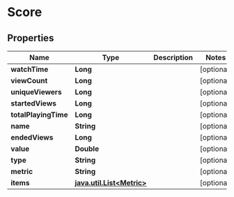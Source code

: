 

# Score

## Properties

Name | Type | Description | Notes
------------ | ------------- | ------------- | -------------
**watchTime** | **Long** |  |  [optional]
**viewCount** | **Long** |  |  [optional]
**uniqueViewers** | **Long** |  |  [optional]
**startedViews** | **Long** |  |  [optional]
**totalPlayingTime** | **Long** |  |  [optional]
**name** | **String** |  |  [optional]
**endedViews** | **Long** |  |  [optional]
**value** | **Double** |  |  [optional]
**type** | **String** |  |  [optional]
**metric** | **String** |  |  [optional]
**items** | [**java.util.List&lt;Metric&gt;**](Metric.md) |  |  [optional]



